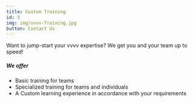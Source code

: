 ```yaml
---
title: Custom Training
id: 3
img: img/vvvv-Training.jpg
button: Contact Us
---
```

<p class="font-weight-bold">Want to jump-start your vvvv expertise? We get you and your team up to speed!</p>

<h5 class="text-light">We offer</h5>

- Basic training for teams
- Specialized training for teams and individuals
- A Custom learning experience in accordance with your requirements